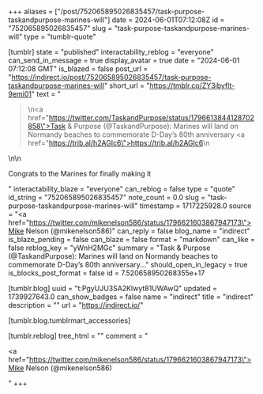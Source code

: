 +++
aliases = ["/post/752065895026835457/task-purpose-taskandpurpose-marines-will"]
date = 2024-06-01T07:12:08Z
id = "752065895026835457"
slug = "task-purpose-taskandpurpose-marines-will"
type = "tumblr-quote"

[tumblr]
state = "published"
interactability_reblog = "everyone"
can_send_in_message = true
display_avatar = true
date = "2024-06-01 07:12:08 GMT"
is_blazed = false
post_url = "https://indirect.io/post/752065895026835457/task-purpose-taskandpurpose-marines-will"
short_url = "https://tmblr.co/ZY3jbyflt-9emi01"
text = "<blockquote><p>\n<a href=\"https://twitter.com/TaskandPurpose/status/1796613844128702858\">Task &amp; Purpose (@TaskandPurpose)</a>: Marines will land on Normandy beaches to commemorate D-Day’s 80th anniversary <a href=\"https://trib.al/h2AGlc6\">https://trib.al/h2AGlc6</a>\n</p></blockquote>\n\n<p>Congrats to the Marines for finally making it</p>"
interactability_blaze = "everyone"
can_reblog = false
type = "quote"
id_string = "752065895026835457"
note_count = 0.0
slug = "task-purpose-taskandpurpose-marines-will"
timestamp = 1717225928.0
source = "<a href=\"https://twitter.com/mikenelson586/status/1796621603867947173\">Mike Nelson (@mikenelson586)</a>"
can_reply = false
blog_name = "indirect"
is_blaze_pending = false
can_blaze = false
format = "markdown"
can_like = false
reblog_key = "yWnH2MGc"
summary = "Task & Purpose (@TaskandPurpose): Marines will land on Normandy beaches to commemorate D-Day’s 80th anniversary..."
should_open_in_legacy = true
is_blocks_post_format = false
id = 7.520658950268355e+17

[tumblr.blog]
uuid = "t:PgyUJU3SA2Klwyt81UWAwQ"
updated = 1739927643.0
can_show_badges = false
name = "indirect"
title = "indirect"
description = ""
url = "https://indirect.io/"

[tumblr.blog.tumblrmart_accessories]

[tumblr.reblog]
tree_html = ""
comment = "<p><a href=\"https://twitter.com/mikenelson586/status/1796621603867947173\">Mike Nelson (@mikenelson586)</a></p>"
+++
